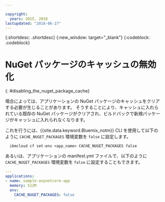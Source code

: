 ```yaml
---

copyright:
  years: 2015, 2018
lastupdated: "2018-06-27"
---
```


{:shortdesc: .shortdesc}
{:new_window: target="_blank"}
{:codeblock: .codeblock}

# NuGet パッケージのキャッシュの無効化
{: #disabling_the_nuget_package_cache}

場合によっては、アプリケーションの NuGet パッケージのキャッシュをクリアする必要が生じることがあります。  そうすることにより、キャッシュに入れられている既存の NuGet パッケージがクリアされ、ビルドパックで新規パッケージがキャッシュに入れられなくなります。

これを行うには、{{site.data.keyword.Bluemix_notm}} CLI を使用して以下のように `CACHE_NUGET_PACKAGES` 環境変数を `false` に設定します。

```shell
  ibmcloud cf set-env <app_name> CACHE_NUGET_PACKAGES false
```

あるいは、アプリケーションの manifest.yml ファイルで、以下のように `CACHE_NUGET_PACKAGES` 環境変数を `false` に設定することもできます。

```yml
---
applications:
- name: sample-aspnetcore-app
  memory: 512M
  env:
    CACHE_NUGET_PACKAGES: false
```
